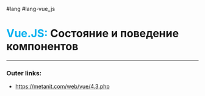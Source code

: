 #lang #lang-vue_js
# <font color="#00b0f0">Vue.JS:</font> Состояние и поведение компонентов
---
### Outer links:
- https://metanit.com/web/vue/4.3.php